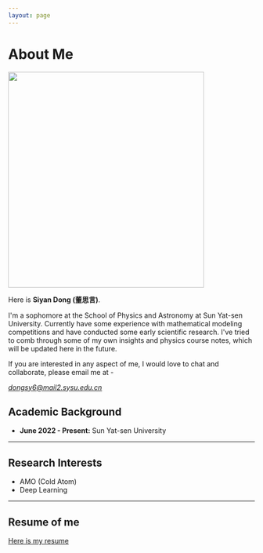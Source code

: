 ```yaml
---
layout: page
---
```


# About Me

<img src="https://Destiny200424.github.io/dongsiyan.jpg" class="floatpic" width="400" height="440">

Here is **Siyan Dong (董思言)**.

I'm a sophomore at the School of Physics and Astronomy at Sun Yat-sen University. Currently have some experience with mathematical modeling competitions and have conducted some early scientific research. I've tried to comb through some of my own insights and physics course notes, which will be updated here in the future.

If you are interested in any aspect of me, I would love to chat and collaborate, please email me at - 

*dongsy6@mail2.sysu.edu.cn*

## Academic Background

- **June 2022 - Present:** Sun Yat-sen University

---

## Research Interests

- AMO  (Cold Atom)
- Deep Learning




---

## Resume of me

[Here is my resume](https://Destiny200424.github.io/CV_DongSiyan.pdf)




